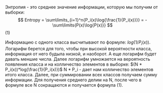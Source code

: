 Энтропия - это среднее значение информации, которую мы получим от выборки:
$$
Entropy = \sum\limits_{i=1}^n{P_i(x)\log{\frac{1}{P_i(x)}}}
 = -\sum\limits{P(x)\log{P(x)}}
 $$                                                (1)

Информацию с одного класса высчитывают по формуле:
$log{(1/P_i(x))}$. Логарифм берется для того, чтобы при высокой вероятности класса, информация от него будыла низкой, и наоборот. А еще логарифм будет давать меншие числа. Далее логарифм умножается на вероятность появления класса и на колличество элементов в выборке:
$(N * P_i(x))*log(\frac{1}{P_i(x)})$ 
N * P_i - дает нам колличество элементов итого класса. Далее, при суммировании всех классов получаем сумму информации. Для получения среднего делим на N, после чего в формуле все N сокращаются и получается формула (1).